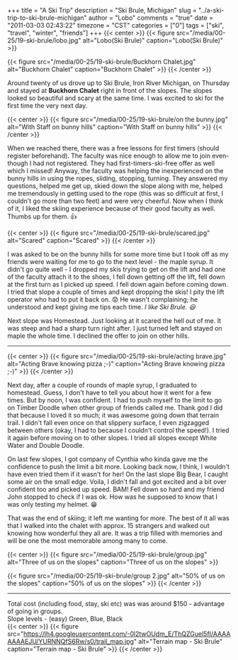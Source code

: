 +++
title = "A Ski Trip"
description = "Ski Brule, Michigan"
slug = "../a-ski-trip-to-ski-brule-michigan"
author = "Lobo"
comments = "true"
date = "2011-03-03 02:43:22"
timezone = "CST"
categories = ["0"]
tags = ["ski", "travel", "winter", "friends"]
+++
{{< center >}}
{{< figure src="/media/00-25/19-ski-brule/lobo.jpg" alt="Lobo(Ski Brule)" caption="Lobo(Ski Brule)" >}}


{{< figure src="/media/00-25/19-ski-brule/Buckhorn Chalet.jpg" alt="Buckhorn Chalet" caption="Buckhorn Chalet" >}}
{{< /center >}}

Around twenty of us drove up to Ski Brule, Iron River Michigan, on Thursday and stayed at **Buckhorn Chalet** right in front of the slopes. The slopes looked so beautiful and scary at the same time. I was excited to ski for the first time the very next day.

{{< center >}}
{{< figure src="/media/00-25/19-ski-brule/on the bunny.jpg" alt="With Staff on bunny hills" caption="With Staff on bunny hills" >}}
{{< /center >}}

When we reached there, there was a free lessons for first timers (should register beforehand). The faculty was nice enough to allow me to join even-though I had not registered. They had first-timers-ski-free offer as well which I missed! Anyway, the faculty was helping the inexperienced on the bunny hills in using the ropes, sliding, stopping, turning. They answered my questions, helped me get up, skied down the slope along with me, helped me tremendously in getting used to the rope (this was so difficult at first, I couldn't go more than two feet) and were very cheerful. Now when I think of it, I liked the skiing experience because of their good faculty as well. Thumbs up for them. :thumbsup:


{{< center >}}
{{< figure src="/media/00-25/19-ski-brule/scared.jpg" alt="Scared" caption="Scared" >}}
{{< /center >}}

I was asked to be on the bunny hills for some more time but I took off as my friends were waiting for me to go to the next level - the maple syrup. It didn't go quite well - I dropped my skis trying to get on the lift and had one of the faculty attach it to the shoes, I fell down getting off the lift, fell down at the first turn as I picked up speed. I fell down again before coming down. I tried that slope a couple of times and kept dropping the skis! I pity the lift operator who had to put it back on. :worried: He wasn't complaining; he understood and kept giving me tips each time. *I like Ski Brule. :smiley:*

Next slope was Homestead. Just looking at it scared the hell out of me. It was steep and had a sharp turn right after. I just turned left and stayed on maple the whole time. I declined the offer to join on other hills.

---
{{< center >}}
{{< figure src="/media/00-25/19-ski-brule/acting brave.jpg" alt="Acting Brave knowing pizza ;-)" caption="Acting Brave knowing pizza ;-)" >}}
{{< /center >}}

Next day, after a couple of rounds of maple syrup, I graduated to homestead. Guess, I don't have to tell you about how it went for a few times. But by noon, I was confident. I had to push myself to the limit to go on Timber Doodle when other group of friends called me. Thank god I did that because I loved it so much; it was awesome going down that terrain trail. I didn't fall even once on that slippery surface, I even zigzagged between others (okay, I had to because I couldn't control the speed!). I tried it again before moving on to other slopes. I tried all slopes except White Water and Double Doodle.

On last few slopes, I got company of Cynthia who kinda gave me the confidence to push the limit a bit more. Looking back now, I think, I wouldn't have even tried them if it wasn't for her! On the last slope Big Bear, I caught some air on the small edge. Voila, I didn't fall and got excited and a bit over confident too and picked up speed. BAM! Fell down so hard and my friend John stopped to check if I was ok. How was he supposed to know that I was only testing my helmet. :grin:

That was the end of skiing; it left me wanting for more. The best of it all was that I walked into the chalet with approx. 15 strangers and walked out knowing how wonderful they all are. It was a trip filled with memories and will be one the most memorable among many to come.  

{{< center >}}
{{< figure src="/media/00-25/19-ski-brule/group.jpg" alt="Three of us on the slopes" caption="Three of us on the slopes" >}}


{{< figure src="/media/00-25/19-ski-brule/group 2.jpg" alt="50% of us on the slopes" caption="50% of us on the slopes" >}}
{{< /center >}}

---

Total cost (including food, stay, ski etc) was was around $150 - advantage of going in groups.  
Slope levels  - (easy) Green, Blue, Black  
{{< center >}}
{{< figure src="https://lh4.googleusercontent.com/-0l2twOUdm_E/ThQZGuel5fI/AAAAAAAAEJU/YURNNQfS6Rw/s0/trail_map.jpg" alt="Terrain map - Ski Brule" caption="Terrain map - Ski Brule" >}}
{{< /center >}}

